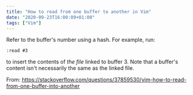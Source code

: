 ```yaml
---
title: "How to read from one buffer to another in Vim"
date: "2020-09-23T16:00:09+01:00"
tags: ["Vim"]
---
```

Refer to the buffer's number using a hash. For example, run:

```vim
:read #3
```

to insert the contents of _the file_ linked to buffer 3. Note that a buffer's
content isn't necessarily the same as the linked file.

From: https://stackoverflow.com/questions/37859530/vim-how-to-read-from-one-buffer-into-another





